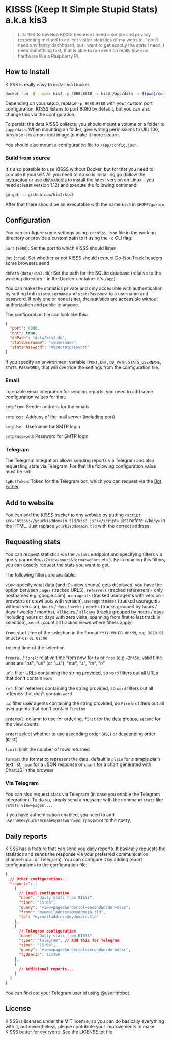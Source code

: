 # KISSS (Keep It Simple Stupid Stats) a.k.a kis3

> I started to develop KISSS because I need a simple and privacy respecting method to collect visitor statistics of my website. I don't need any fancy dashboard, but I want to get exactly the stats I need. I need something fast, that is able to run even on really low end hardware like a Raspberry Pi.

## How to install

KISSS is really easy to install via Docker.

```bash
docker run -d --name kis3 -p 8080:8080 -v kis3:/app/data -v ${pwd}/config.json:/app/config.json kis3/kis3
```

Depending on your setup, replace `-p 8080:8080` with your custom port configuration. KISSS listens to port 8080 by default, but you can also change this via the configuration.

To persist the data KISSS collects, you should mount a volume or a folder to `/app/data`. When mounting an folder, give writing permissions to UID 100, because it is a non-root image to make it more secure.

You should also mount a configuration file to `/app/config.json`.

### Build from source

It's also possible to use KISSS without Docker, but for that you need to compile it yourself. All you need to do so is installing go (follow the [instruction](https://golang.org/doc/install) or use [distro.tools](https://distro.tools) to install the latest version on Linux - you need at least version 1.12) and execute the following command:

```bash
go get -u github.com/kis3/kis3
```

After that there should be an executable with the name `kis3` in `$HOME/go/bin`.

## Configuration

You can configure some settings using a `config.json` file in the working directory or provide a custom path to it using the `-c` CLI flag:

`port` (`8080`): Set the port to which KISSS should listen

`dnt` (`true`): Set whether or not KISSS should respect Do-Not-Track headers some browsers send

`dbPath` (`data/kis3.db`): Set the path for the SQLite database (relative to the working directory - in the Docker container it's `/app`).

You can make the statistics private and only accessible with authentication by setting both `statsUsername` and `statsPassword` to a username and password. If only one or none is set, the statistics are accessible without authorization and public to anyone.

The configuration file can look like this:

```json
{
  "port": 8080,
  "dnt": true,
  "dbPath": "data/kis3.db",
  "statsUsername": "myusername",
  "statsPassword": "mysecretpassword"
}
```

If you specify an environment variable (`PORT`, `DNT`, `DB_PATH`, `STATS_USERNAME`, `STATS_PASSWORD`), that will override the settings from the configuration file.

### Email

To enable email integration for sending reports, you need to add some configuration values for that:

`smtpFrom`: Sender address for the emails

`smtpHost`: Address of the mail server (including port)

`smtpUser`: Username for SMTP login

`smtpPassword`: Password for SMTP login

### Telegram

The Telegram integration allows sending reports via Telegram and also requesting stats via Telegram. For that the following configuration value must be set:

`tgBotToken`: Token for the Telegram bot, which you can request via the [Bot Father](https://t.me/BotFather).

## Add to website

You can add the KISSS tracker to any website by putting `<script src="https://yourkis3domain.tld/kis3.js"></script>` just before `</body>` in the HTML. Just replace `yourkis3domain.tld` with the correct address.

## Requesting stats

You can request statistics via the `/stats` endpoint and specifying filters via query parameters (`?view=hours&format=chart` etc.). By combining this filters, you can exactly request the stats you want to get.

The following filters are available:

`view`: specify what data (and it's view counts) gets displayed, you have the option between `pages` (tracked URLS), `referrers` (tracked refererrers - only hostnames e.g. google.com), `useragents` (tracked useragents with version - browsers or crawl bots with version), `useragentnames` (tracked useragents without version), `hours` / `days` / `weeks` / `months` (tracks grouped by hours / days / weeks / months), `allhours` / `alldays` (tracks grouped by hours / days including hours or days with zero visits, spanning from first to last track in selection), `count` (count all tracked views where filters apply)

`from`: start time of the selection in the format `YYYY-MM-DD HH:MM`, e.g. `2019-01` or `2019-01-01 01:00`

`to`: end time of the selection

`fromrel` / `torel`: relative time from now for `to` or `from` (e.g `-2h45m`, valid time units are "ns", "us" (or "µs"), "ms", "s", "m", "h"

`url`: filter URLs containing the string provided, so `word` filters out all URLs that don't contain `word`

`ref`: filter referrers containing the string provided, so `word` filters out all refferers that don't contain `word`

`ua`: filter user agents containing the string provided, so `Firefox` filters out all user agents that don't contain `Firefox`

`ordercol`: column to use for ordering, `first` for the data groups, `second` for the view counts

`order`: select whether to use ascending order (`ASC`) or descending order (`DESC`)

`limit`: limit the number of rows returned

`format`: the format to represent the data, default is `plain` for a simple plain text list, `json` for a JSON response or `chart` for a chart generated with ChartJS in the browser

### Via Telegram

You can also request stats via Telegram (in case you enable the Telegram integration). To do so, simply send a message with the command `stats` like `/stats view=pages...`.

If you have authentication enabled, you need to add `username=yourusername&password=yourpassword` to the query.

## Daily reports

KISSS has a feature that can send you daily reports. It basically requests the statistics and sends the response via your preferred communication channel (mail or Telegram). You can configure it by adding report configurations to the configuration file:

```json
{
  // Other configurations...
  "reports": [
    {
      // Email configuration
      "name": "Daily stats from KISSS",
      "time": "15:00",
      "query": "view=pages&ordercol=second&order=desc",
      "from": "myemailaddress@mydomain.tld",
      "to": "myemailaddress@mydomain.tld"
    },
    {
      // Telegram configuration
      "name": "Daily stats from KISSS",
      "type": "telegram", // Add this for Telegram
      "time": "15:00",
      "query": "view=pages&ordercol=second&order=desc",
      "tgUserId": 123456
    },
    {
      // Additional reports...
    }
  ]
}
```

You can find out your Telegram user id using [@userinfobot](https://t.me/userinfobot).

## License

KISSS is licensed under the MIT license, so you can do basically everything with it, but nevertheless, please contribute your improvements to make KISSS better for everyone. See the LICENSE.txt file.
